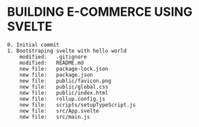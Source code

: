# BUILDING E-COMMERCE USING SVELTE

	0. Initial commit
	1. Bootstraping svelte with hello world
        modified:   .gitignore
        modified:   README.md
        new file:   package-lock.json
        new file:   package.json
        new file:   public/favicon.png
        new file:   public/global.css
        new file:   public/index.html
        new file:   rollup.config.js
        new file:   scripts/setupTypeScript.js
        new file:   src/App.svelte
        new file:   src/main.js